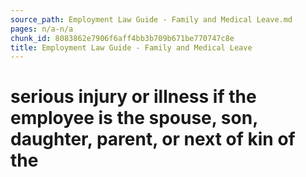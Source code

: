 ```yaml
---
source_path: Employment Law Guide - Family and Medical Leave.md
pages: n/a-n/a
chunk_id: 8083862e7906f6aff4bb3b709b671be770747c8e
title: Employment Law Guide - Family and Medical Leave
---
```

# serious injury or illness if the employee is the spouse, son, daughter, parent, or next of kin of the
